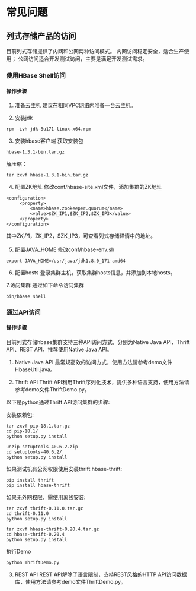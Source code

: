 # 常见问题

## 列式存储产品的访问

目前列式存储提供了内网和公网两种访问模式。
内网访问稳定安全，适合生产使用；
公网访问适合开发测试访问，主要是满足开发测试需求。

### 使用HBase Shell访问
#### 操作步骤
1. 准备云主机
建议在相同VPC网络内准备一台云主机。

2. 安装jdk
```
rpm -ivh jdk-8u171-linux-x64.rpm
```

3. 安装hbase客户端
获取安装包 
```
hbase-1.3.1-bin.tar.gz
```
解压缩：
```
tar zxvf hbase-1.3.1-bin.tar.gz
```

4. 配置ZK地址
修改conf/hbase-site.xml文件，添加集群的ZK地址
```
<configuration>
     <property>
         <name>hbase.zookeeper.quorum</name>
         <value>$ZK_IP1,$ZK_IP2,$ZK_IP3</value>
     </property>
</configuration>
```
其中$ZK_IP1，$ZK_IP2，$ZK_IP3，可查看列式存储详情中的地址。

5. 配置JAVA_HOME 
修改conf/hbase-env.sh
```
export JAVA_HOME=/usr/java/jdk1.8.0_171-amd64
```

6. 配置hosts
登录集群主机，获取集群hosts信息，并添加到本地hosts。

7.访问集群
通过如下命令访问集群
```
bin/hbase shell
```

### 通过API访问
#### 操作步骤
目前列式存储hbase集群支持三种API访问方式，分别为Native Java API、Thrift API、REST API，推荐使用Native Java API。

1. Native Java API
最常规高效的访问方式，使用方法请参考demo文件HbaseUtil.java。

2. Thrift API
Thrift API利用Thrift序列化技术，提供多种语言支持，使用方法请参考demo文件ThriftDemo.py。

以下是python通过Thrift API访问集群的步骤:

安装依赖包:
```
tar zxvf pip-18.1.tar.gz
cd pip-18.1/
python setup.py install

unzip setuptools-40.6.2.zip
cd setuptools-40.6.2/
python setup.py install
```
如果测试机有公网权限使用安装thrift hbase-thrift:
```
pip install thrift
pip install hbase-thrift
```

如果无外网权限，需使用离线安装:
```
tar zxvf thrift-0.11.0.tar.gz
cd thrift-0.11.0
python setup.py install

tar zxvf hbase-thrift-0.20.4.tar.gz
cd hbase-thrift-0.20.4
python setup.py install
```
执行Demo
```
python ThriftDemo.py
```
3. REST API 
REST API解除了语言限制，支持REST风格的HTTP API访问数据库，使用方法请参考demo文件ThriftDemo.py。

